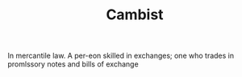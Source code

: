 ---
title: Cambist
letter: C
permalink: "/definitions/bld-cambist.html"
body: In mercantile law. A per-eon skilled in exchanges; one who trades in promlssory
  notes and bills of exchange
published_at: '2018-07-07'
source: Black's Law Dictionary 2nd Ed (1910)
layout: post
---